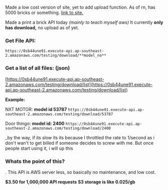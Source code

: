 Made a  low cost version of site, yet to add upload function.
As of rn, has 5000 bricks or something.
[link to site.](https://printabrick.000webhostapp.com/)

Made a print a brick API today _(mainly to teach myself aws)_
It currently **only has download,** no upload as of yet.
### Get File API:
`https://0sb44une91.execute-api.ap-southeast-2.amazonaws.com/testing/download/**model_no**`
### Get a list of all files: (json)
[https://0sb44une91.execute-api.ap-southeast-2.amazonaws.com/testing/download/list](https://0sb44une91.execute-api.ap-southeast-2.amazonaws.com/testing/download/list)

**Example:**

NXT MOTOR: **model id 53787**
`https://0sb44une91.execute-api.ap-southeast-2.amazonaws.com/testing/download/53787`

Door thingo: **model id: 2400**
`https://0sb44une91.execute-api.ap-southeast-2.amazonaws.com/testing/download/2400`

_by the way, if its slow its its because I throttled the rate to 1/second as i don't wan't to get billed if someone decides to screw with me. But once people start using it, i will up this
### Whats the point of this?
.
This API is AWS server less, so basically no maintenance, and low cost. 

**$3.50 for 1,000,000 API requests**
**S3 storage is like 0.025/gb**







